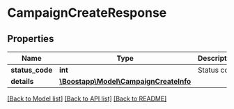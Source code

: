 # CampaignCreateResponse

## Properties
Name | Type | Description | Notes
------------ | ------------- | ------------- | -------------
**status_code** | **int** | Status code | [optional] 
**details** | [**\Boostapp\Model\CampaignCreateInfo**](CampaignCreateInfo.md) |  | [optional] 

[[Back to Model list]](../README.md#documentation-for-models) [[Back to API list]](../README.md#documentation-for-api-endpoints) [[Back to README]](../README.md)


